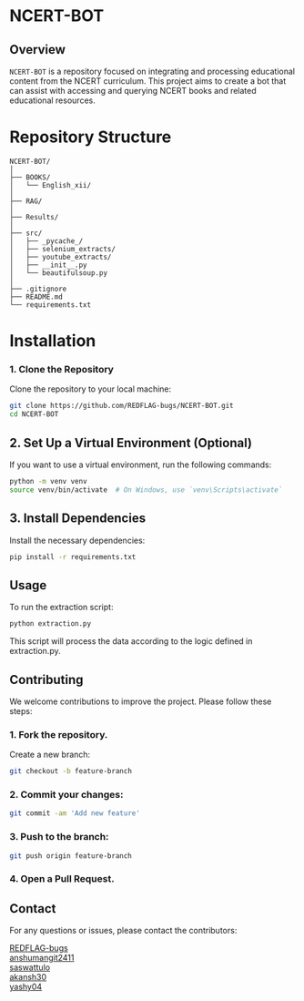 # NCERT-BOT

## Overview

`NCERT-BOT` is a repository focused on integrating and processing educational content from the NCERT curriculum. This project aims to create a bot that can assist with accessing and querying NCERT books and related educational resources.

# Repository Structure

```
NCERT-BOT/
│
├── BOOKS/
│   └── English_xii/
│
├── RAG/
│
├── Results/
│
├── src/
│   ├── _pycache_/
│   ├── selenium_extracts/
│   ├── youtube_extracts/
│   ├── __init__.py
│   └── beautifulsoup.py
│
├── .gitignore
├── README.md
└── requirements.txt
```

# Installation

### 1. Clone the Repository

Clone the repository to your local machine:

```bash
git clone https://github.com/REDFLAG-bugs/NCERT-BOT.git
cd NCERT-BOT
```
## 2. Set Up a Virtual Environment (Optional)
If you want to use a virtual environment, run the following commands:

```bash
python -m venv venv
source venv/bin/activate  # On Windows, use `venv\Scripts\activate`
```

## 3. Install Dependencies
Install the necessary dependencies:

```bash
pip install -r requirements.txt
```

## Usage
To run the extraction script:
```bash
python extraction.py
```
This script will process the data according to the logic defined in extraction.py.

## Contributing
We welcome contributions to improve the project. Please follow these steps:

### 1. Fork the repository.
Create a new branch:

```bash
git checkout -b feature-branch
```
### 2. Commit your changes:
```bash
git commit -am 'Add new feature'
```
### 3. Push to the branch:
```bash
git push origin feature-branch
```
### 4. Open a Pull Request.

## Contact

For any questions or issues, please contact the contributors:

[REDFLAG-bugs](https://github.com/REDFLAG-bugs)  
[anshumangit2411](https://github.com/anshumangit2411)  
[saswattulo](https://github.com/saswattulo)  
[akansh30](https://github.com/akansh30)  
[yashy04](https://github.com/yashy04)  



